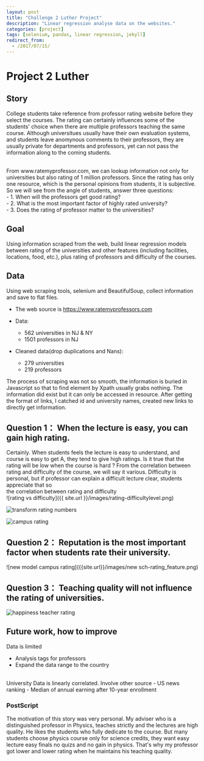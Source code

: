 ```yaml
---
layout: post
title: "Challenge 2 Luther Project"
description: "Linear regression analyse data on the websites."
categories: [project]
tags: [selenium, pandas, linear regression, jekyll]
redirect_from:
  - /2017/07/15/
---
```


# Project 2 Luther 

## Story
College students take reference from professor rating website before they select the courses. The rating can certainly influences some of the students' choice when there are multiple professors teaching the same course. Although universitues usually have their own evaluation systems, and students leave anomynous comments to their professors, they are usually private for departments and professors, yet can not pass the information along to the coming students. 

<br>
From www.ratemyprofessor.com, we can lookup information not only for universities but also rating of 1 million professors. Since the rating has only one resource, which is the personal opinions from students, it is subjective. So we will see from the angle of students, answer three questions:
<br>
- 1. When will the professors get good rating?
<br>
- 2. What is the most important factor of highly rated university?
<br>
- 3. Does the rating of professor matter to the universities?
<br>

## Goal
Using information scraped from the web, build linear regression models between rating of the universities and other features (including facilities, locations, food, etc.), plus rating of professors and difficulty of the courses.

## Data
Using web scraping tools, selenium and BeautifulSoup, collect information and save to flat files. 
- The web source is https://www.ratemyprofessors.com
- Data: 
    - 562 universities in NJ & NY
    - 1501 professors in NJ

- Cleaned data(drop duplications and Nans):
	- 279 universities
    - 219 professors

The process of scraping was not so smooth, the information is buried in Javascript so that to find element by Xpath usually grabs nothing. The information did exist but it can only be accessed in resource. After getting the format of links, I catched id and university names, created new links to directly get information.

## Question 1： When the lecture is easy, you can gain high rating.

Certainly. When students feels the lecture is easy to understand, and course is easy to get A, they tend to give high ratings. 
Is it true that the rating will be low when the course is hard ? From the correlation between rating and difficulty of the course, we will say it various. Difficulty is personal, but if professor can explain a difficult lecture clear, students appreciate that so 
<br>
the correlation between rating and difficulty
<br>
![rating vs difficulty]({{ site.url }}/images/rating-difficultylevel.png)

![transform rating numbers]({{site.url}}/images/transform.png)

![campus rating]({{site.url}}/images/sch-rating_feature.png)




## Question 2： Reputation is the most important factor when students rate their university.

![new model campus rating]({{site.url}}/images/new sch-rating_feature.png)


## Question 3： Teaching quality will not influence the rating of universities.



![happiness teacher rating]({{site.url}}/images/happiness-t_rating.png)


## Future work, how to improve
Data is limited
- Analysis tags for professors
- Expand the data range to the country
<br>
University Data is linearly correlated. Involve other source
- US news ranking 
- Median of annual earning after 10-year enrollment

### PostScript
The motivation of this story was very personal. My adviser who is a distinguished professor in Physics, teaches strictly and the lectures are high quality. He likes the students who fully dedicate to the course. But many students choose physics course only for science credits, they want easy lecture easy finals no quizs and no gain in physics. That's why my professor got lower and lower rating when he maintains his teaching quality.